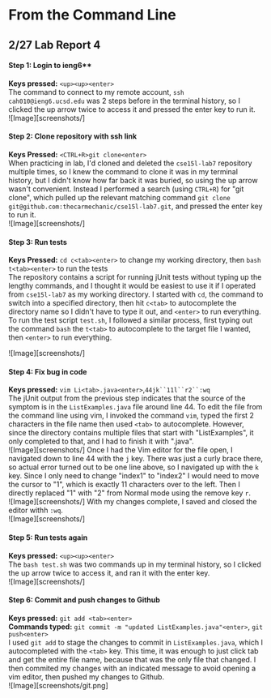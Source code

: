 # From the Command Line
## 2/27 Lab Report 4
#### Step 1: Login to ieng6**
**Keys pressed:** `<up><up><enter>`  
The command to connect to my remote account, `ssh cah010@ieng6.ucsd.edu` was 2 steps before in the terminal history, so I clicked the up arrow twice to access it and pressed the enter key to run it.  
![Image][screenshots/]

#### Step 2: Clone repository with ssh link
**Keys Pressed:** `<CTRL+R>git clone<enter>`  
    When practicing in lab, I'd cloned and deleted the `cse15l-lab7` repository multiple times, so I knew the command to clone it was in my terminal history, but I didn't know how far back it was buried, so using the up arrow wasn't convenient. Instead I performed a search (using `CTRL+R`)  for "git clone", which pulled up the relevant matching command `git clone git@github.com:thecarmechanic/cse15l-lab7.git`, and pressed the enter key to run it.  
![Image][screenshots/]

#### Step 3: Run tests
**Keys Pressed:** `cd c<tab><enter>` to change my working directory, then `bash t<tab><enter>` to run the tests  
    The repository contains a script for running jUnit tests without typing up the lengthy commands, and I thought it would be easiest to use it if I operated from `cse15l-lab7` as my working directory. I started with `cd`, the command to switch into a specified directory, then hit `c<tab>` to autocomplete the directory name so I didn't have to type it out, and `<enter>` to run everything. To run the test script `test.sh`, I followed a similar process, first typing out the command `bash` the `t<tab>` to autocomplete to the target file I wanted, then `<enter>` to run everything.  

![Image][screenshots/]

#### Step 4: Fix bug in code
**Keys pressed:** `vim Li<tab>.java<enter>`,`44jk``11l``r2``:wq`  
    The jUnit output from the previous step indicates that the source of the symptom is in the `ListExamples.java` file around line 44. To edit the file from the command line using vim, I invoked the command `vim`, typed the first 2 characters in the file name then used `<tab>` to autocomplete. However, since the directory contains multiple files that start with "ListExamples", it only completed to that, and I had to finish it with ".java".  
    ![Image][screenshots/]
    Once I had the Vim editor for the file open, I navigated down to line 44 with the `j` key. There was just a curly brace there, so actual error turned out to be one line above, so I navigated up with the `k` key. Since I only need to change "index1" to "index2" I would need to move the cursor to "1", which is exactly 11 characters over to the left. Then I directly replaced "1" with "2" from Normal mode using the remove key `r`.  
    ![Image][screenshots/]
    With my changes complete, I saved and closed the editor withh `:wq`.  
    ![Image][screenshots/]

#### Step 5: Run tests again
**Keys pressed:** `<up><up><enter>`  
    The `bash test.sh` was two commands up in my terminal history, so I clicked the up arrow twice to access it, and ran it with the enter key.  
    ![Image][screenshots/]

#### Step 6: Commit and push changes to Github
**Keys pressed:** `git add <tab><enter>`  
**Commands typed:** `git commit -m "updated ListExamples.java"<enter>`, `git push<enter>`  
    I used `git add` to stage the changes to commit in `ListExamples.java`, which I autocompleted with the `<tab>` key. This time, it was enough to just click tab and get the entire file name, because that was the only file that changed. I then commited my changes with an indicated message to avoid opening a vim editor, then pushed my changes to Github.  
    ![Image][screenshots/git.png]

